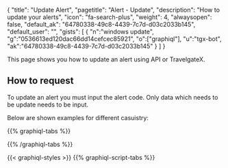 {
"title": "Update Alert",
"pagetitle": "Alert - Update",
"description": "How to update your alerts",
"icon": "fa-search-plus",
"weight": 4,
"alwaysopen": false,
"default_ak": "64780338-49c8-4439-7c7d-d03c2033b145",
"default_user": "",
"gists": [
    {
        "n":"windows update",
        "g":"0536613ed120dac66dd14cefcec85921",
        "o":["graphiql"],
        "u":"tgx-bot",
        "ak":"64780338-49c8-4439-7c7d-d03c2033b145"
    }
    ]
}

This page shows you how to update an alert using API or TravelgateX.

## How to request

To update an alert you must input the alert code. Only data which needs to be update needs to be input. 

Below are shown examples for different casuistry:

{{% graphiql-tabs %}}

{{% /graphiql-tabs %}}

{{< graphiql-styles >}}
{{% graphiql-script-tabs %}}